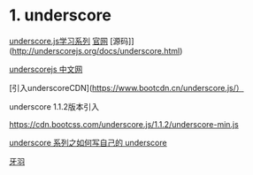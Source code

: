 
# 1. underscore

[underscore.js学习系列](https://blog.csdn.net/qq_36772866/article/details/87207309)
[官网](http://underscorejs.org/)
[源码]](http://underscorejs.org/docs/underscore.html)

[underscorejs 中文网](http://www.underscore-js.com/)


[引入underscoreCDN](https://www.bootcdn.cn/underscore.js/）

underscore 1.1.2版本引入

https://cdn.bootcss.com/underscore.js/1.1.2/underscore-min.js
<!-- <script src="https://cdn.bootcss.com/underscore.js/1.1.2/underscore-min.js"></script> -->

[underscore 系列之如何写自己的 underscore
](https://blog.csdn.net/weixin_33834679/article/details/87998985)


[牙羽](https://github.com/mqyqingfeng/Blog/issues/56)